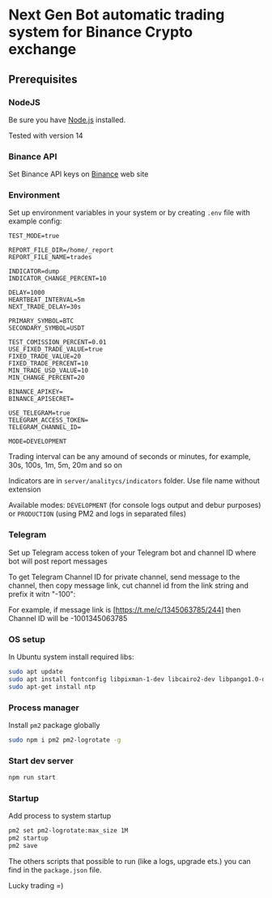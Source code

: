 # **Next Gen Bot** automatic trading system for Binance Crypto exchange

## Prerequisites

### NodeJS

Be sure you have [Node.js](https://nodejs.org/) installed.

Tested with version 14

### Binance API

Set Binance API keys on [Binance](https://binance.com/) web site

### Environment

Set up environment variables in your system or by creating `.env` file with
example config:

```env
TEST_MODE=true

REPORT_FILE_DIR=/home/_report
REPORT_FILE_NAME=trades

INDICATOR=dump
INDICATOR_CHANGE_PERCENT=10

DELAY=1000
HEARTBEAT_INTERVAL=5m
NEXT_TRADE_DELAY=30s

PRIMARY_SYMBOL=BTC
SECONDARY_SYMBOL=USDT

TEST_COMISSION_PERCENT=0.01
USE_FIXED_TRADE_VALUE=true
FIXED_TRADE_VALUE=20
FIXED_TRADE_PERCENT=10
MIN_TRADE_USD_VALUE=10
MIN_CHANGE_PERCENT=20

BINANCE_APIKEY=
BINANCE_APISECRET=

USE_TELEGRAM=true
TELEGRAM_ACCESS_TOKEN=
TELEGRAM_CHANNEL_ID=

MODE=DEVELOPMENT
```

Trading interval can be any amound of seconds or minutes, for example, 30s, 100s, 1m, 5m, 20m and so on

Indicators are in `server/analitycs/indicators` folder. Use file name without extension

Available modes: `DEVELOPMENT` (for console logs output and debur purposes) or `PRODUCTION` (using PM2 and logs in separated files)

### Telegram

Set up Telegram access token of your Telegram bot and channel ID where bot will
post report messages

To get Telegram Channel ID for private channel, send message to the channel,
then copy message link, cut channel id from the link string and prefix it witn
"-100":

For example, if message link is [https://t.me/c/1345063785/244] then Channel ID
will be -1001345063785

### OS setup

In Ubuntu system install required libs:

```bash
sudo apt update
sudo apt install fontconfig libpixman-1-dev libcairo2-dev libpango1.0-dev libjpeg8-dev libgif-dev build-essential
sudo apt-get install ntp
```

### Process manager

Install `pm2` package globally

```bash
sudo npm i pm2 pm2-logrotate -g
```

### Start dev server

```bash
npm run start
```

### Startup

Add process to system startup

```bash
pm2 set pm2-logrotate:max_size 1M
pm2 startup
pm2 save
```

The others scripts that possible to run (like a logs, upgrade ets.) you can find
in the `package.json` file.

Lucky trading =)
